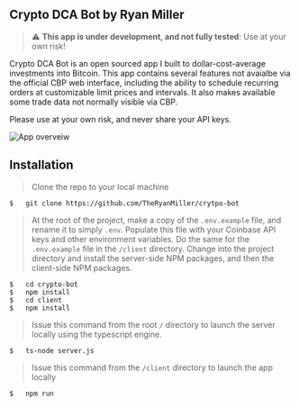 ## Crypto DCA Bot by Ryan Miller  

> :warning: **This app is under development, and not fully tested**: Use at your own risk!

Crypto DCA Bot is an open sourced app I built to dollar-cost-average investments into Bitcoin. This app contains several features not avaialbe via the official CBP web interface, including the ability to schedule recurring orders at customizable limit prices and intervals. It also makes available some trade data not normally visible via CBP.   
  
Please use at your own risk, and never share your API keys.


<img src="http://g.recordit.co/nq23eeVnMA.gif"
     alt="App overveiw"
     style="margin-right: 0 auto;" />  
  

## Installation

> Clone the repo to your local machine
```
$   git clone https://github.com/TheRyanMiller/crytpo-bot
```
> At the root of the project, make a copy of the `.env.example` file, and rename it to simply `.env`. Populate this file with your Coinbase API keys and other environment variables.
> Do the same for the `.env.example` file in the `/client` directory.
> Change into the project directory and install the server-side NPM packages, and then the client-side NPM packages.
```
$   cd crypto-bot
$   npm install
$   cd client
$   npm install
```

> Issue this command from the root `/` directory to launch the server locally using the typescript engine.
```
$   ts-node server.js
```

> Issue this command from the `/client` directory to launch the app locally
```
$   npm run
```